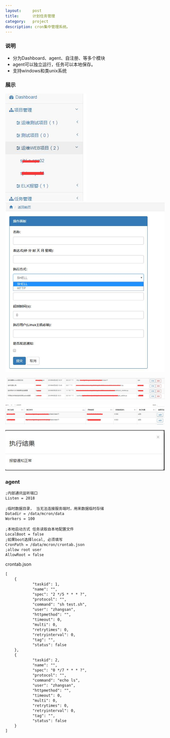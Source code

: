 ```yaml
---
layout:     post
title:      计划任务管理
category:   project
description: cron集中管理系统。
---
```


### 说明

- 分为Dashboard、agent、自注册、等多个模块
- agent可以独立运行，任务可以本地保存。
- 支持windows和类unix系统


### 展示

![image](/images/mcron/left.jpg)
![image](/images/mcron/addtask.jpg)

![image](/images/mcron/cronlist.jpg)

![image](/images/mcron/loglist.jpg)

![image](/images/mcron/execresult.jpg)



### agent



```
;内部通讯监听端口
Listen = 2018

;临时数据目录， 当无法连接服务端时，用来数据临时存储
Datadir = /data/mcron/data
Workers = 100

;本地启动方式 任务读取自本地配置文件
LocalBoot = false
;如果boot选择local, 必须填写
CronPath = /data/mcron/crontab.json
;allow root user
AllowRoot = false
```


crontab.json

```
[
    {
            "taskid": 1,
            "name": "",
            "spec": "2 */5 * * * ?",
            "protocol": "",
            "command": "sh test.sh",
            "user": "zhangsan",
            "httpmethod": "",
            "timeout": 0,
            "multi": 0,
            "retrytimes": 0,
            "retryinterval": 0,
            "tag": "",
            "status": false
    },
    {
            "taskid": 2,
            "name": "",
            "spec": "0 */7 * * * ?",
            "protocol": "",
            "command": "echo ls",
            "user": "zhangsan",
            "httpmethod": "",
            "timeout": 0,
            "multi": 0,
            "retrytimes": 0,
            "retryinterval": 0,
            "tag": "",
            "status": false
    }
]        
```


